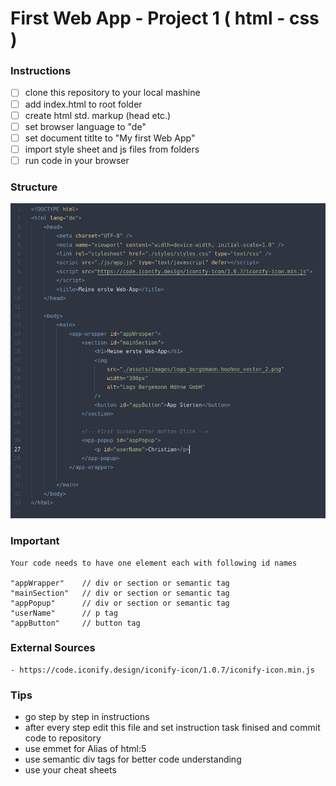 # First Web App - Project 1 ( html - css )

### Instructions
- [ ] clone this repository to your local mashine
- [ ] add index.html to root folder
- [ ] create html std. markup (head etc.)
- [ ] set browser language to "de"
- [ ] set document titlte to "My first Web App"
- [ ] import style sheet and js files from folders
- [ ] run code in your browser

### Structure
![html structure](/assets/images/structure-snippet.png)

### Important
    Your code needs to have one element each with following id names

    "appWrapper"    // div or section or semantic tag
    "mainSection"   // div or section or semantic tag
    "appPopup"      // div or section or semantic tag
    "userName"      // p tag
    "appButton"     // button tag


### External Sources
    - https://code.iconify.design/iconify-icon/1.0.7/iconify-icon.min.js

### Tips
- go step by step in instructions
- after every step edit this file and set instruction task finised and commit code to repository
- use emmet for Alias of html:5
- use semantic div tags for better code understanding
- use your cheat sheets
